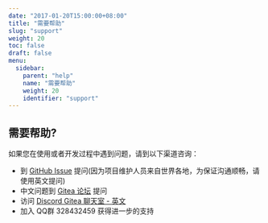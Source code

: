 ```yaml
---
date: "2017-01-20T15:00:00+08:00"
title: "需要帮助"
slug: "support"
weight: 20
toc: false
draft: false
menu:
  sidebar:
    parent: "help"
    name: "需要帮助"
    weight: 20
    identifier: "support"
---
```


## 需要帮助?

如果您在使用或者开发过程中遇到问题，请到以下渠道咨询：

- 到 [GitHub Issue](https://github.com/go-gitea/gitea/issues) 提问(因为项目维护人员来自世界各地，为保证沟通顺畅，请使用英文提问)
- 中文问题到 [Gitea 论坛](https://discourse.gitea.io/c/5-category/5) 提问
- 访问 [Discord Gitea 聊天室 - 英文](https://discord.gg/Gitea)
- 加入 QQ群 328432459 获得进一步的支持
